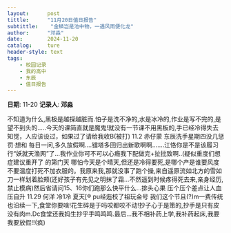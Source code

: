 ```yaml
---
layout:      post
tittle:      "11月20日值日报告"
subtittle:    "金鳞岂是池中物，一遇风雨便化龙"
author:      "邓淼"
date:        2024-11-20
catalog:     ture
header-style: text
tags: 
    - 校园记录
    - 我的高中
    - 东辰
    - 值日报告
---
```


**日期**: 11-20
**记录人**: **邓淼**

不知道为什么,黑极是越探越脏而.怕子是洗不净的,水是冰冷的,作业是写不完的,是望不到头的.….今天的课简直就是魔鬼!就没有一节课不用黑板的,手已经冷得失去知觉，人应该设过，如果过了请给我收B(被打)
11.2 赤仔蒙
东辰洗手星期四没几惩罚·想和
每日一问,多久放假啊.…镭塔多回归出新歌啊啊.……江恪你是不是该履习行“妖就天渔网”了…我作业你可不可以心瘾我下配做完+扯批致啊..(疑似重度们想症建议重开了
的第门天
哪怕今天是个晴天,但还是冷得要死,是哪个产是谁要风度不要温度打死不加衣服的。我原来我,那就没事了跑个操,来自遥原流如北方的雪如刀一样划着脸颊(还好孩子有先见之明抹了霜…不然遥到时候疼得死去来,亲身经历,禁止模病)然后省请问15、16你们跑那么快平什么…排头心果 压个压个差点让人血压自升
11.29 何洋
冷1冷
夏天[® pu经迤校了祖玩金号
我们这个节且(?)m一费传统也沿续一下,食堂你要啥!花生碎是于吗咬都咬不动!抄子心于是策的,抄手是只有皮没有肉m.Dc食堂还我妈生抄乎手鸣鸣鸣.最后…我不相补药上学,我补药起床,我要我要放假!!(疯)
